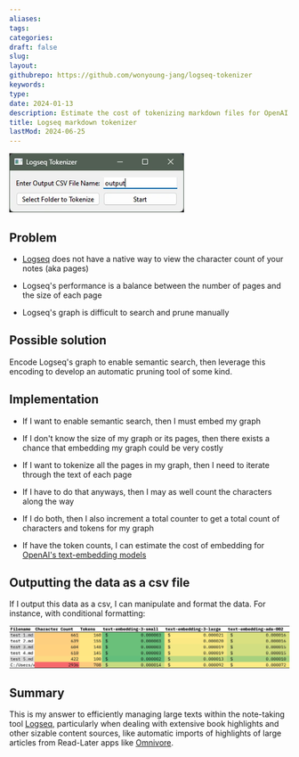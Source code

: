 ```yaml
---
aliases: 
tags:
categories:
draft: false
slug: 
layout: 
githubrepo: https://github.com/wonyoung-jang/logseq-tokenizer
keywords: 
type: 
date: 2024-01-13
description: Estimate the cost of tokenizing markdown files for OpenAI's text-embedding models
title: Logseq markdown tokenizer
lastMod: 2024-06-25
---
```

![logseq-tokenizer.webp](/assets/logseq-tokenizer.webp)

## Problem

  + [Logseq](https://logseq.com/) does not have a native way to view the character count of your notes (aka pages)

  + Logseq's performance is a balance between the number of pages and the size of each page

  + Logseq's graph is difficult to search and prune manually

## Possible solution

Encode Logseq's graph to enable semantic search, then leverage this encoding to develop an automatic pruning tool of some kind.

## Implementation

  + If I want to enable semantic search, then I must embed my graph

  + If I don't know the size of my graph or its pages, then there exists a chance that embedding my graph could be very costly

  + If I want to tokenize all the pages in my graph, then I need to iterate through the text of each page

  + If I have to do that anyways, then I may as well count the characters along the way

  + If I do both, then I also increment a total counter to get a total count of characters and tokens for my graph

  + If have the token counts, I can estimate the cost of embedding for [OpenAI's text-embedding models](https://platform.openai.com/docs/guides/embeddings/)

## Outputting the data as a csv file

If I output this data as a csv, I can manipulate and format the data. For instance, with conditional formatting:

![example-output-tokenizer.webp](/assets/example-output-tokenizer_1718808205376_0.webp)

## Summary

This is my answer to efficiently managing large texts within the note-taking tool [Logseq](https://logseq.com/), particularly when dealing with extensive book highlights and other sizable content sources, like automatic imports of highlights of large articles from Read-Later apps like [Omnivore](https://omnivore.app/).
